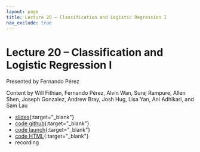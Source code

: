```yaml
---
layout: page
title: Lecture 20 – Classification and Logistic Regression I
nav_exclude: true
---
```


# Lecture 20 – Classification and Logistic Regression I


Presented by Fernando Pérez

Content by Will Fithian, Fernando Pérez, Alvin Wan, Suraj Rampure, Allen Shen, Joseph Gonzalez, Andrew Bray, Josh Hug, Lisa Yan, Ani Adhikari, and Sam Lau

- [slides](https://docs.google.com/presentation/d/1AzuSlO2oUEwXWMV6kovAqLpjUIx2NiiEYbAf54GBrf0/edit?usp=sharing){:target="_blank"}
- [code github](https://github.com/DS-100/fa22/blob/main/lec/lec20/lec20.ipynb){:target="_blank"}
- [code launch](https://data100.datahub.berkeley.edu/hub/user-redirect/git-pull?repo=https%3A%2F%2Fgithub.com%2FDS-100%2Ffa22&branch=main&urlpath=lab%2Ftree%2Ffa22%2Flec%2Flec20%2Flec20.ipynb){:target="_blank"}
- [code HTML](../../resources/assets/lectures/lec20/lec20.html){:target="_blank"}
- recording